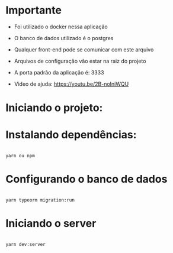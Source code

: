 # Importante

- Foi utilizado o docker nessa aplicação

- O banco de dados utilizado é o postgres

- Qualquer front-end pode se comunicar com este arquivo

- Arquivos de configuração vão estar na raiz do projeto

- A porta padrão da aplicação é: 3333

- Video de ajuda: https://youtu.be/2B-noIniWQU

# Iniciando o projeto:

# Instalando dependências:

```shell

yarn ou npm

```

# Configurando o banco de dados

```shell

yarn typeorm migration:run

```

# Iniciando o server

```shell

yarn dev:server

```
